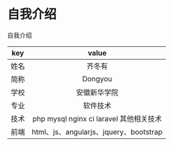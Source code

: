 # 自我介绍 
自我介绍 



|      key  		| value            |
| ------------- 	|:-------------:   |
| 姓名      		| 齐冬有 		       |
| 简称      		| Dongyou         |
| 学校 				| 安徽新华学院   |
| 专业 				| 软件技术      |
| 技术 				| php mysql nginx ci laravel 其他相关技术      |
| 前端 				| html、js、angularjs、jquery、bootstrap       |




	

